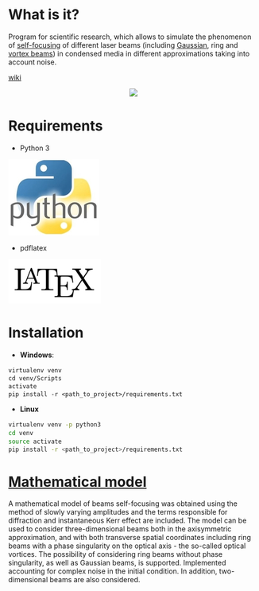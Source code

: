 # What is it?

Program for scientific research, which allows to simulate the phenomenon of [self-focusing](https://en.wikipedia.org/wiki/Self-focusing) of different laser beams (including [Gaussian](https://en.wikipedia.org/wiki/Gaussian_beam), ring and [vortex beams](https://en.wikipedia.org/wiki/Optical_vortex)) in condensed media in different approximations taking into account noise.

[wiki](https://github.com/VasilyevEvgeny/self-focusing/wiki)

<p align="center">
<img src=resources/demonstration.gif>
</p>

# Requirements

* Python 3

![python](resources/python.jpg)

* pdflatex

![latex](resources/latex.png)

# Installation

* **Windows**:
```pwsh
virtualenv venv
cd venv/Scripts
activate
pip install -r <path_to_project>/requirements.txt
```

* **Linux**
```bash
virtualenv venv -p python3
cd venv
source activate
pip install -r <path_to_project>/requirements.txt
```

# [Mathematical model](math_model/math_model.pdf)

A mathematical model of beams self-focusing was obtained using the method of slowly varying amplitudes and the terms responsible for diffraction and instantaneous Kerr effect are included. The model can be used to consider three-dimensional beams both in the axisymmetric approximation, and with both transverse spatial coordinates including ring beams with a phase singularity on the optical axis - the so-called optical vortices. The possibility of considering ring beams without phase singularity, as well as Gaussian beams, is supported. Implemented accounting for complex noise in the initial condition. In addition, two-dimensional beams are also considered.
